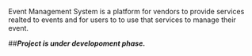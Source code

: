 Event Management System is a platform for vendors to provide services realted to events and for users to to use that services to manage their event.


##***Project is under developoment phase.***



